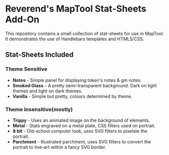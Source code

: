 # Reverend's MapTool Stat-Sheets Add-On
This repository contains a small collection of stat-sheets for use in MapTool.
It demonstrates the use of Handlebars templates and HTML5/CSS.

## Stat-Sheets Included
### Theme Sensitive
* **Notes** - Simple panel for displaying token's notes & gm notes.
* **Smoked Glass** - A pretty semi-transparent background. Dark on light themes and light on dark themes.
* **Vanilla** - Simple but pretty, colours determined by theme.
### Theme Insensitive(mostly)
* **Trippy** - Uses an animated image on the background of elements.
* **Metal** - Stats engraved on a metal plate, CSS filters used on portrait.
* **8 bit** - Old-school computer look, uses SVG filters to pixelate the portrait.
* **Parchment** - Illustrated parchment, uses SVG filters to convert the portrait to line-art within a fancy SVG border.